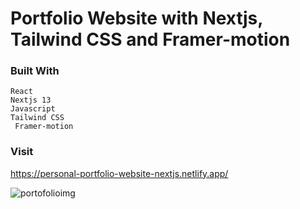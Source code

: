 # Portfolio Website with Nextjs, Tailwind CSS and Framer-motion

### Built With

```
React
Nextjs 13
Javascript
Tailwind CSS
 Framer-motion
```

### Visit

https://personal-portfolio-website-nextjs.netlify.app/

![portofolioimg](https://github.com/GonzaloVolonterio/personal-portfolio-nextjs/assets/64506662/63c8ec2f-a92a-4e3e-8074-01695c3c448d)


